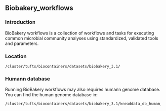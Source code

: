 ## Biobakery_workflows

### Introduction
BioBakery workflows is a collection of workflows and tasks for executing common microbial community analyses using standardized, validated tools and parameters.

### Location
```
/cluster/tufts/biocontainers/datasets/biobakery_3.1/
```

### Humann database
Running BioBakery workflows may also requires humann genome database. You can find the human genome database in:
```
/cluster/tufts/biocontainers/datasets/biobakery_3.1/kneaddata_db_human_genome
```